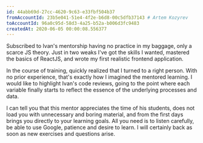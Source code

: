 ```yaml
---
id: 44abb69d-27cc-4620-9c63-e33fbf504b37 
fromAccountId: 23b5e041-51e4-4f2e-b6d8-00c5dfb37143 # Artem Kozyrev
toAccountId: 96a0c95d-58d3-4a25-b52a-b006d3fc9483
createdAt: 2020-06-05 00:00:08.556377
---
```


Subscribed to Ivan's mentorship having no practice in my baggage, only a scarce JS theory.
Just in two weaks I've got the skills I wanted, mastered the basics of ReactJS, and
wrote my first realistic frontend application.

In the course of training, quickly realized that I turned to a right person. With no prior experience,
that's exactly how I imagined the mentored learning. I would like to highlight Ivan's code
reviews, going to the point where each variable finally starts to reflect the essence of the
underlying processes and data.

I can tell you that this mentor appreciates the time of his students, does not load you with
unnecessary and boring material, and from the first days brings you directly to your learning goals.
All you need is to listen carefully, be able to use Google, patience and desire to learn.
I will certainly back as soon as new exercises and questions arise.
